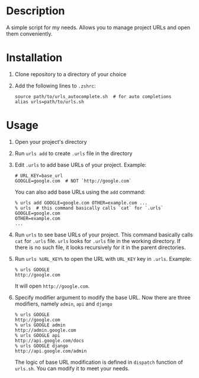 # Description

A simple script for my needs. Allows you to manage project URLs and open them conveniently.

# Installation

1. Clone repository to a directory of your choice

2. Add the following lines to `.zshrc`:
    ```shell
    source path/to/urls_autocomplete.sh  # for auto completions
    alias urls=path/to/urls.sh
    ```

# Usage

1. Open your project's directory

2. Run `urls add` to create `.urls` file in the directory

3. Edit `.urls` to add base URLs of your project. Example:
    ```shell
    # URL_KEY=base_url
    GOOGLE=google.com  # NOT `http://google.com`
    ```

    You can also add base URLs using the `add` command:
    ```shell
    % urls add GOOGLE=google.com OTHER=example.com ...
    % urls  # this command basically calls `cat` for `.urls`
    GOOGLE=google.com
    OTHER=example.com
    ...
    ```

4. Run `urls` to see base URLs of your project. This command basically calls `cat` for `.urls` file. `urls` looks for `.urls` file in the working directory. If there is no such file, it looks recursively for it in the parent directories.

5. Run `urls %URL_KEY%` to open the URL with `URL_KEY` key in `.urls`. Example:
    ```shell
    % urls GOOGLE
    http://google.com
    ```

    It will open `http://google.com`.

6. Specify modifier argument to modify the base URL. Now there are three modifiers, namely `admin`, `api` and `django`
    ```
    % urls GOOGLE
    http://google.com
    % urls GOOGLE admin
    http://admin.google.com
    % urls GOOGLE api
    http://api.google.com/docs
    % urls GOOGLE django
    http://api.google.com/admin
    ```
    
    The logic of base URL modification is defined in `dispatch` function of `urls.sh`. You can modify it to meet your needs.
